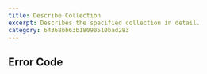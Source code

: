 ```yaml
---
title: Describe Collection
excerpt: Describes the specified collection in detail.
category: 64368bb63b18090510bad283
---
```


## Error Code

